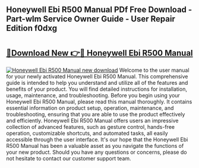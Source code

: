 ## Honeywell Ebi R500 Manual PDf Free Download - Part-wlm Service Owner Guide - User Repair Edition f0dxg

# <h2><a href="http://cf29930.oget.top/?id=Honeywell+Ebi+R500+Manual">🔗Download New 👉🔴 Honeywell Ebi R500 Manual</a></h2>

[![Honeywell Ebi R500 Manual new download](https://i.imgur.com/5g1atiW.png)](http://cf29930.oget.top/?id=Honeywell+Ebi+R500+Manual)
Welcome to the user manual for your newly activated Honeywell Ebi R500 Manual. This comprehensive guide is intended to help you understand and utilize all of the features and benefits of your product. You will find detailed instructions for installation, usage, maintenance, and troubleshooting. Before you begin using your Honeywell Ebi R500 Manual, please read this manual thoroughly. It contains essential information on product setup, operation, maintenance, and troubleshooting, ensuring that you are able to use the product effectively and efficiently. Honeywell Ebi R500 Manual offers users an impressive collection of advanced features, such as gesture control, hands-free operation, customizable shortcuts, and automated tasks, all easily accessible through the user interface. It's our hope that the Honeywell Ebi R500 Manual has been a valuable asset as you navigate the functions of your new product. Should you have any questions or concerns, please do not hesitate to contact our customer support team.
